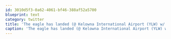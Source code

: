 ```yaml
---
id: 3010d5f3-0a62-4061-bf46-388af52a5700
blueprint: text
category: twitter
title: 'The eagle has landed (@ Kelowna International Airport (YLW) w/ @dennispowers) 4sq.com/rv1RUk'
caption: 'The eagle has landed (@ Kelowna International Airport (YLW) w/ <span class="username username_linked">@<a href="https://twitter.com/dennispowers" title="Dennis Powers">dennispowers</a></span>) <a href="http://4sq.com/rv1RUk" title="http://4sq.com/rv1RUk" class="link link_untco">4sq.com/rv1RUk</a>'
---
```

